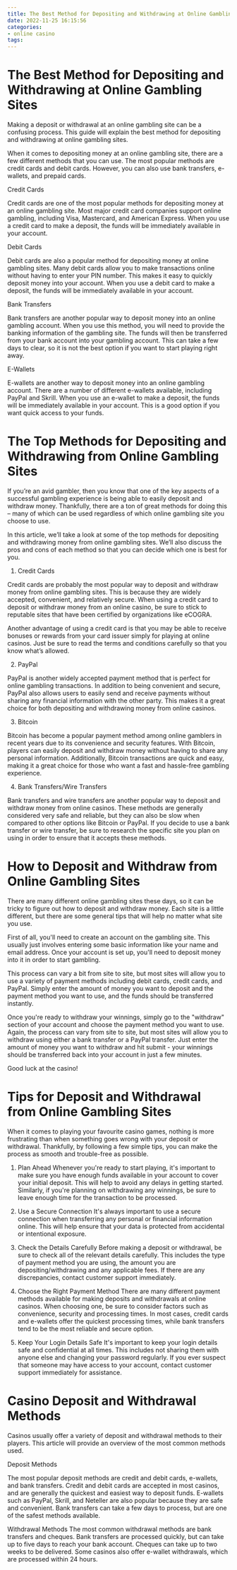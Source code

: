 ```yaml
---
title: The Best Method for Depositing and Withdrawing at Online Gambling Sites
date: 2022-11-25 16:15:56
categories:
- online casino
tags:
---
```



#  The Best Method for Depositing and Withdrawing at Online Gambling Sites

Making a deposit or withdrawal at an online gambling site can be a confusing process. This guide will explain the best method for depositing and withdrawing at online gambling sites.

When it comes to depositing money at an online gambling site, there are a few different methods that you can use. The most popular methods are credit cards and debit cards. However, you can also use bank transfers, e-wallets, and prepaid cards.

Credit Cards

Credit cards are one of the most popular methods for depositing money at an online gambling site. Most major credit card companies support online gambling, including Visa, Mastercard, and American Express. When you use a credit card to make a deposit, the funds will be immediately available in your account.

Debit Cards

Debit cards are also a popular method for depositing money at online gambling sites. Many debit cards allow you to make transactions online without having to enter your PIN number. This makes it easy to quickly deposit money into your account. When you use a debit card to make a deposit, the funds will be immediately available in your account.

Bank Transfers

Bank transfers are another popular way to deposit money into an online gambling account. When you use this method, you will need to provide the banking information of the gambling site. The funds will then be transferred from your bank account into your gambling account. This can take a few days to clear, so it is not the best option if you want to start playing right away.

E-Wallets

E-wallets are another way to deposit money into an online gambling account. There are a number of different e-wallets available, including PayPal and Skrill. When you use an e-wallet to make a deposit, the funds will be immediately available in your account. This is a good option if you want quick access to your funds.

#  The Top Methods for Depositing and Withdrawing from Online Gambling Sites

If you’re an avid gambler, then you know that one of the key aspects of a successful gambling experience is being able to easily deposit and withdraw money. Thankfully, there are a ton of great methods for doing this – many of which can be used regardless of which online gambling site you choose to use.

In this article, we’ll take a look at some of the top methods for depositing and withdrawing money from online gambling sites. We’ll also discuss the pros and cons of each method so that you can decide which one is best for you.

1. Credit Cards

Credit cards are probably the most popular way to deposit and withdraw money from online gambling sites. This is because they are widely accepted, convenient, and relatively secure. When using a credit card to deposit or withdraw money from an online casino, be sure to stick to reputable sites that have been certified by organizations like eCOGRA.

Another advantage of using a credit card is that you may be able to receive bonuses or rewards from your card issuer simply for playing at online casinos. Just be sure to read the terms and conditions carefully so that you know what’s allowed.

2. PayPal

PayPal is another widely accepted payment method that is perfect for online gambling transactions. In addition to being convenient and secure, PayPal also allows users to easily send and receive payments without sharing any financial information with the other party. This makes it a great choice for both depositing and withdrawing money from online casinos.

3. Bitcoin

Bitcoin has become a popular payment method among online gamblers in recent years due to its convenience and security features. With Bitcoin, players can easily deposit and withdraw money without having to share any personal information. Additionally, Bitcoin transactions are quick and easy, making it a great choice for those who want a fast and hassle-free gambling experience.

4. Bank Transfers/Wire Transfers

Bank transfers and wire transfers are another popular way to deposit and withdraw money from online casinos. These methods are generally considered very safe and reliable, but they can also be slow when compared to other options like Bitcoin or PayPal. If you decide to use a bank transfer or wire transfer, be sure to research the specific site you plan on using in order to ensure that it accepts these methods.

#  How to Deposit and Withdraw from Online Gambling Sites

There are many different online gambling sites these days, so it can be tricky to figure out how to deposit and withdraw money. Each site is a little different, but there are some general tips that will help no matter what site you use.

First of all, you'll need to create an account on the gambling site. This usually just involves entering some basic information like your name and email address. Once your account is set up, you'll need to deposit money into it in order to start gambling.

This process can vary a bit from site to site, but most sites will allow you to use a variety of payment methods including debit cards, credit cards, and PayPal. Simply enter the amount of money you want to deposit and the payment method you want to use, and the funds should be transferred instantly.

Once you're ready to withdraw your winnings, simply go to the "withdraw" section of your account and choose the payment method you want to use. Again, the process can vary from site to site, but most sites will allow you to withdraw using either a bank transfer or a PayPal transfer. Just enter the amount of money you want to withdraw and hit submit - your winnings should be transferred back into your account in just a few minutes.

Good luck at the casino!

#  Tips for Deposit and Withdrawal from Online Gambling Sites

When it comes to playing your favourite casino games, nothing is more frustrating than when something goes wrong with your deposit or withdrawal. Thankfully, by following a few simple tips, you can make the process as smooth and trouble-free as possible.

1. Plan Ahead
Whenever you're ready to start playing, it's important to make sure you have enough funds available in your account to cover your initial deposit. This will help to avoid any delays in getting started. Similarly, if you're planning on withdrawing any winnings, be sure to leave enough time for the transaction to be processed.

2. Use a Secure Connection
It's always important to use a secure connection when transferring any personal or financial information online. This will help ensure that your data is protected from accidental or intentional exposure.

3. Check the Details Carefully
Before making a deposit or withdrawal, be sure to check all of the relevant details carefully. This includes the type of payment method you are using, the amount you are depositing/withdrawing and any applicable fees. If there are any discrepancies, contact customer support immediately.

4. Choose the Right Payment Method
There are many different payment methods available for making deposits and withdrawals at online casinos. When choosing one, be sure to consider factors such as convenience, security and processing times. In most cases, credit cards and e-wallets offer the quickest processing times, while bank transfers tend to be the most reliable and secure option.

5. Keep Your Login Details Safe
It's important to keep your login details safe and confidential at all times. This includes not sharing them with anyone else and changing your password regularly. If you ever suspect that someone may have access to your account, contact customer support immediately for assistance.

#  Casino Deposit and Withdrawal Methods

Casinos usually offer a variety of deposit and withdrawal methods to their players. This article will provide an overview of the most common methods used.

Deposit Methods
 
The most popular deposit methods are credit and debit cards, e-wallets, and bank transfers. Credit and debit cards are accepted in most casinos, and are generally the quickest and easiest way to deposit funds. E-wallets such as PayPal, Skrill, and Neteller are also popular because they are safe and convenient. Bank transfers can take a few days to process, but are one of the safest methods available.

Withdrawal Methods
The most common withdrawal methods are bank transfers and cheques. Bank transfers are processed quickly, but can take up to five days to reach your bank account. Cheques can take up to two weeks to be delivered. Some casinos also offer e-wallet withdrawals, which are processed within 24 hours.